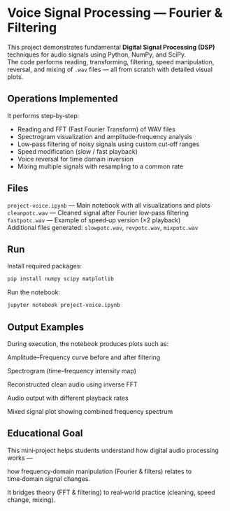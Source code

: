 # Voice Signal Processing — Fourier & Filtering  

This project demonstrates fundamental **Digital Signal Processing (DSP)** techniques for audio signals using Python, NumPy, and SciPy.  
The code performs reading, transforming, filtering, speed manipulation, reversal, and mixing of `.wav` files — all from scratch with detailed visual plots.


## Operations Implemented  

It performs step‑by‑step:
- Reading and FFT (Fast Fourier Transform) of WAV files  
- Spectrogram visualization and amplitude‑frequency analysis  
- Low‑pass filtering of noisy signals using custom cut‑off ranges  
- Speed modification (slow / fast playback)  
- Voice reversal for time domain inversion  
- Mixing multiple signals with resampling to a common rate  


## Files  

`project-voice.ipynb` — Main notebook with all visualizations and plots  
`cleanpotc.wav` — Cleaned signal after Fourier low‑pass filtering  
`fastpotc.wav` — Example of speed‑up version (×2 playback)  
Additional files generated: `slowpotc.wav`, `revpotc.wav`, `mixpotc.wav`


## Run  

Install required packages:
```bash
pip install numpy scipy matplotlib
```

Run the notebook:
```bash
jupyter notebook project-voice.ipynb
```
## Output Examples
During execution, the notebook produces plots such as:

Amplitude–Frequency curve before and after filtering

Spectrogram (time–frequency intensity map)

Reconstructed clean audio using inverse FFT

Audio output with different playback rates

Mixed signal plot showing combined frequency spectrum


## Educational Goal

This mini‑project helps students understand how digital audio processing works —

how frequency‑domain manipulation (Fourier & filters) relates to time‑domain signal changes.

It bridges theory (FFT & filtering) to real‑world practice (cleaning, speed change, mixing).
